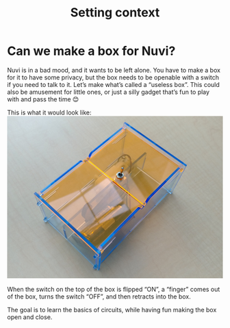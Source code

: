 ﻿---
title: "Setting context"
description: ""
draft: true
weight: 1
---

# Can we make a box for Nuvi?

Nuvi is in a bad mood, and it wants to be left alone. You have to make a box for it to have some privacy, but the box needs to be openable with a switch if you need to talk to it.
Let’s make what’s called a “useless box”. This could also be amusement for little ones, or just a silly gadget that’s fun to play with and pass the time 😊

This is what it would look like:
![useless box picture, clear prism with a switch in the center](img/uselessbox1.png)

When the switch on the top of the box is flipped “ON”, a “finger” comes out of the box, turns the switch “OFF”, and then retracts into the box. 

The goal is to learn the basics of circuits, while having fun making the box open and close.